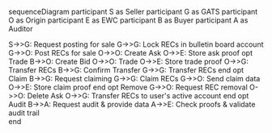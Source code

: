 sequenceDiagram
  participant S as Seller
  participant G as GATS
  participant O as Origin
  participant E as EWC
  participant B as Buyer
  participant A as Auditor

  S->>G: Request posting for sale
  G->>G: Lock RECs in bulletin board account
  G->>O: Post RECs for sale
  O->>O: Create Ask
  O->>E: Store ask proof
  opt Trade
    B->>O: Create Bid
    O->>O: Trade 
    O->>E: Store trade proof
    O->>G: Transfer RECs
    B->>G: Confirm Transfer
    G->>G: Transfer RECs
  end
  opt Claim
    B->>G: Request claiming
    G->>G: Claim RECs
    G->>O: Send claim data
    O->>E: Store claim proof
  end
  opt Remove
    G->>O: Request REC removal
    O->>O: Delete Ask
    O->>G: Transfer RECs to user's active account
  end
  opt Audit
    B->>A: Request audit & provide data
    A->>E: Check proofs & validate audit trail  
  end
